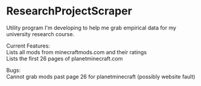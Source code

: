 # ResearchProjectScraper

Utility program I'm developing to help me grab empirical data for my university research course. 

Current Features:  
Lists all mods from minecraftmods.com and their ratings  
Lists the first 26 pages of planetminecraft.com   

Bugs:  
Cannot grab mods past page 26 for planetminecraft (possibly website fault)
